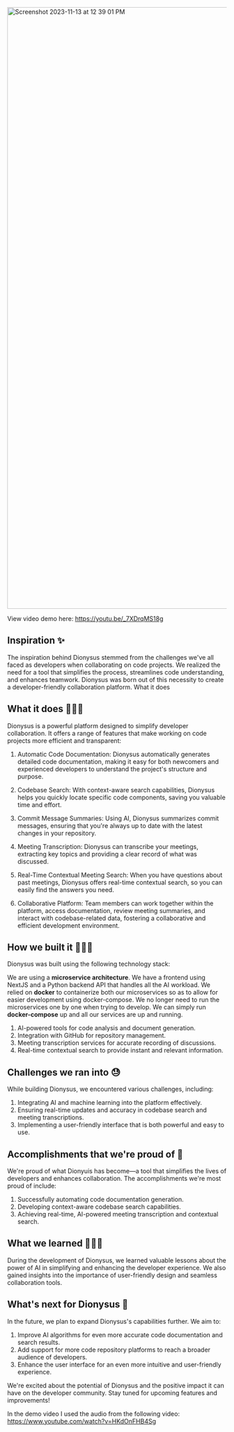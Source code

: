 <img width="1380" alt="Screenshot 2023-11-13 at 12 39 01 PM" src="https://github.com/Elliott-Chong/Dionysuss/assets/77007117/ab121d25-1884-44ca-9323-73db0b491f07">

View video demo here: https://youtu.be/_7XDrqMS18g

## Inspiration ✨

The inspiration behind Dionysus stemmed from the challenges we've all faced as developers when collaborating on code projects. We realized the need for a tool that simplifies the process, streamlines code understanding, and enhances teamwork. Dionysus was born out of this necessity to create a developer-friendly collaboration platform.
What it does

## What it does 🧑🏻‍💻

Dionysus is a powerful platform designed to simplify developer collaboration. It offers a range of features that make working on code projects more efficient and transparent:

1. Automatic Code Documentation: Dionysus automatically generates detailed code documentation, making it easy for both newcomers and experienced developers to understand the project's structure and purpose.

2. Codebase Search: With context-aware search capabilities, Dionysus helps you quickly locate specific code components, saving you valuable time and effort.

3. Commit Message Summaries: Using AI, Dionysus summarizes commit messages, ensuring that you're always up to date with the latest changes in your repository.

4. Meeting Transcription: Dionysus can transcribe your meetings, extracting key topics and providing a clear record of what was discussed.

5. Real-Time Contextual Meeting Search: When you have questions about past meetings, Dionysus offers real-time contextual search, so you can easily find the answers you need.

6. Collaborative Platform: Team members can work together within the platform, access documentation, review meeting summaries, and interact with codebase-related data, fostering a collaborative and efficient development environment.

## How we built it 👷🏼‍♂️

Dionysus was built using the following technology stack:

We are using a **microservice architecture**. We have a frontend using NextJS and a Python backend API that handles all the AI workload. We relied on **docker** to containerize both our microservices so as to allow for easier development using docker-compose. We no longer need to run the microservices one by one when trying to develop. We can simply run **docker-compose** up and all our services are up and running.

1. AI-powered tools for code analysis and document generation.
2. Integration with GitHub for repository management.
3. Meeting transcription services for accurate recording of discussions.
4. Real-time contextual search to provide instant and relevant information.


## Challenges we ran into 😓

While building Dionysus, we encountered various challenges, including:

1. Integrating AI and machine learning into the platform effectively.
2. Ensuring real-time updates and accuracy in codebase search and meeting transcriptions.
3. Implementing a user-friendly interface that is both powerful and easy to use.

## Accomplishments that we're proud of 👏

We're proud of what Dionyuis has become—a tool that simplifies the lives of developers and enhances collaboration. The accomplishments we're most proud of include:

1. Successfully automating code documentation generation.
2. Developing context-aware codebase search capabilities.
3. Achieving real-time, AI-powered meeting transcription and contextual search.

## What we learned 👩🏼‍🎓

During the development of Dionysus, we learned valuable lessons about the power of AI in simplifying and enhancing the developer experience. We also gained insights into the importance of user-friendly design and seamless collaboration tools.

## What's next for Dionysus 🔮

In the future, we plan to expand Dionysus's capabilities further. We aim to:

1. Improve AI algorithms for even more accurate code documentation and search results.
2. Add support for more code repository platforms to reach a broader audience of developers.
3. Enhance the user interface for an even more intuitive and user-friendly experience.

We're excited about the potential of Dionysus and the positive impact it can have on the developer community. Stay tuned for upcoming features and improvements!

In the demo video I used the audio from the following video: https://www.youtube.com/watch?v=HKdOnFHB4Sg
